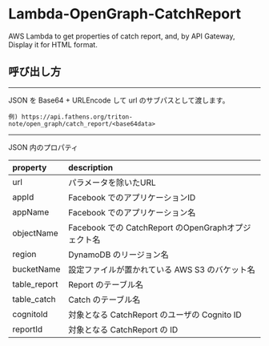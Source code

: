 # Lambda-OpenGraph-CatchReport
AWS Lambda to get properties of catch report, and, by API Gateway, Display it for HTML format.

## 呼び出し方
---
JSON を Base64 + URLEncode して url のサブパスとして渡します。

``例) https://api.fathens.org/triton-note/open_graph/catch_report/<base64data>``

---
JSON 内のプロパティ

|property|description|
|:--|:--|
|url|パラメータを除いたURL|
|appId|Facebook でのアプリケーションID|
|appName|Facebook でのアプリケーション名|
|objectName|Facebook での CatchReport のOpenGraphオプジェクト名|
|region|DynamoDB のリージョン名|
|bucketName|設定ファイルが置かれている AWS S3 のバケット名|
|table_report|Report のテーブル名|
|table_catch|Catch のテーブル名|
|cognitoId|対象となる CatchReport のユーザの Cognito ID|
|reportId|対象となる CatchReport の ID|

